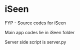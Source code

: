 # iSeen
FYP - Source codes for iSeen

Main app codes lie in iSeen folder

Server side script is server.py

